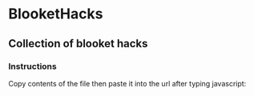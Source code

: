 # BlooketHacks

## Collection of blooket hacks

### **Instructions**
Copy contents of the file then paste it into the url after typing javascript:
